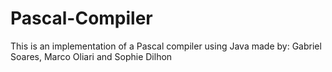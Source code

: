 # Pascal-Compiler

This is an implementation of a Pascal compiler using Java made by:
Gabriel Soares, Marco Oliari and Sophie Dilhon
